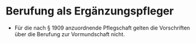 # Berufung als Ergänzungspfleger

- Für die nach § 1909 anzuordnende Pflegschaft gelten die Vorschriften über die Berufung zur Vormundschaft nicht.

